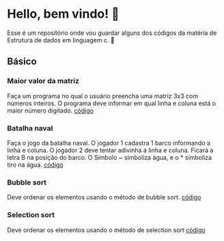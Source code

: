 # Hello, bem vindo! 👋

Esse é um repositório onde vou guardar alguns dos códigos da matéria de Estrutura de dados em linguagem c. 🙂

## Básico
   ### Maior valor da matriz
   Faça um programa no qual o usuário preencha uma matriz 3x3 com números inteiros. O programa deve informar em qual linha e coluna está o maior número digitado.
   [código](https://github.com/Freitas29/Atividades-c-uninove/blob/master/matriz.c)
   ### Batalha naval
   Faça o jogo da batalha naval. O jogador 1 cadastra 1 barco informando a linha e coluna. O jogador 2 deve tentar adivinha a linha e coluna. Ficará a letra B na posição do barco. O Símbolo ~ simboliza água, e o * simboliza tiro na água.
   [código](https://github.com/Freitas29/Atividades-c-uninove/blob/master/batalhaNaval.c)
   ### Bubble sort
   Deve ordenar os elementos usando o método de bubble sort.
   [código](https://github.com/Freitas29/Atividades-c-uninove/blob/master/bubbleSort.c)
   ### Selection sort
   Deve ordenar os elementos usando o método de selection sort
   [código](https://github.com/Freitas29/Atividades-c-uninove/blob/master/selectionSort.c) 
